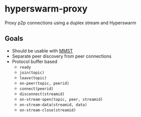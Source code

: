 # hyperswarm-proxy
Proxy p2p connections using a duplex stream and Hyperswarm

## Goals

- Should be usable with [MMST](https://github.com/RangerMauve/mostly-minimal-spanning-tree)
- Separate peer discovery from peer connections
- Protocol buffer based
  - `ready`
  - `join(topic)`
  - `leave(topic)`
  - `on-peer(topic, peerid)`
  - `connect(peerid)`
  - `disconnect(streamid)`
  - `on-stream-open(topic, peer, streamid)`
  - `on-stream-data(streamid, data)`
  - `on-stream-close(streamid)`
